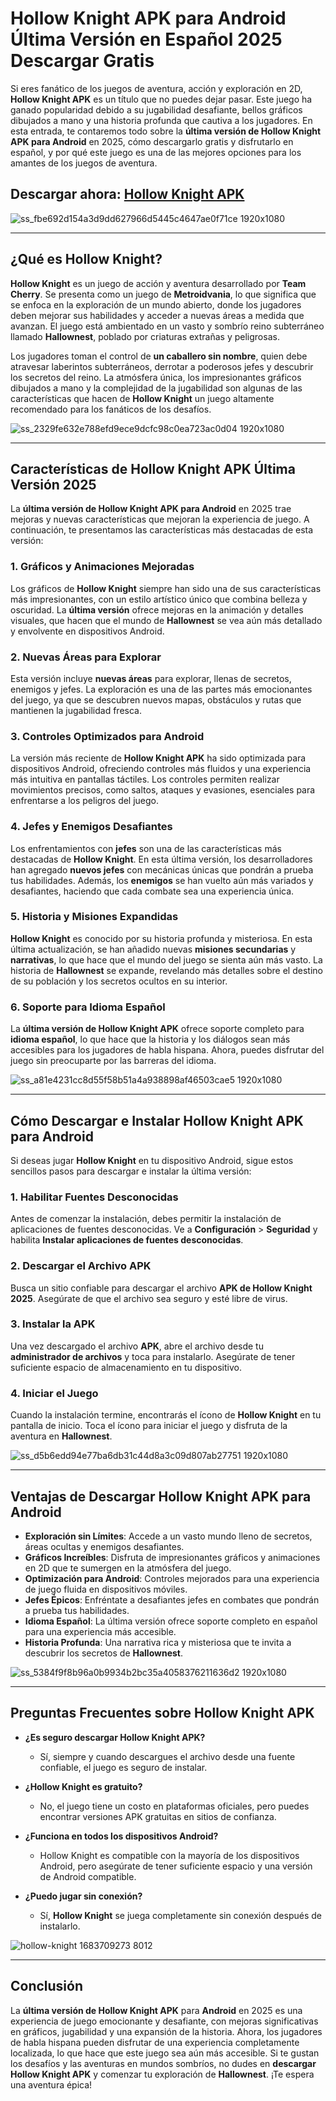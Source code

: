 # **Hollow Knight APK para Android Última Versión en Español 2025 Descargar Gratis**

Si eres fanático de los juegos de aventura, acción y exploración en 2D, **Hollow Knight APK** es un título que no puedes dejar pasar. Este juego ha ganado popularidad debido a su jugabilidad desafiante, bellos gráficos dibujados a mano y una historia profunda que cautiva a los jugadores. En esta entrada, te contaremos todo sobre la **última versión de Hollow Knight APK para Android** en 2025, cómo descargarlo gratis y disfrutarlo en español, y por qué este juego es una de las mejores opciones para los amantes de los juegos de aventura.

## Descargar ahora: [Hollow Knight APK](https://spoo.me/0JvA7Z)

![ss_fbe692d154a3d9dd627966d5445c4647ae0f71ce 1920x1080](https://github.com/user-attachments/assets/54df0f28-e170-49d8-8dd0-30bfc77d2a72)

---

## **¿Qué es Hollow Knight?**

**Hollow Knight** es un juego de acción y aventura desarrollado por **Team Cherry**. Se presenta como un juego de **Metroidvania**, lo que significa que se enfoca en la exploración de un mundo abierto, donde los jugadores deben mejorar sus habilidades y acceder a nuevas áreas a medida que avanzan. El juego está ambientado en un vasto y sombrío reino subterráneo llamado **Hallownest**, poblado por criaturas extrañas y peligrosas.

Los jugadores toman el control de **un caballero sin nombre**, quien debe atravesar laberintos subterráneos, derrotar a poderosos jefes y descubrir los secretos del reino. La atmósfera única, los impresionantes gráficos dibujados a mano y la complejidad de la jugabilidad son algunas de las características que hacen de **Hollow Knight** un juego altamente recomendado para los fanáticos de los desafíos.

![ss_2329fe632e788efd9ece9dcfc98c0ea723ac0d04 1920x1080](https://github.com/user-attachments/assets/cc48edb2-da2b-468d-b131-90e515fb2554)

---

## **Características de Hollow Knight APK Última Versión 2025**

La **última versión de Hollow Knight APK para Android** en 2025 trae mejoras y nuevas características que mejoran la experiencia de juego. A continuación, te presentamos las características más destacadas de esta versión:

### **1. Gráficos y Animaciones Mejoradas**
Los gráficos de **Hollow Knight** siempre han sido una de sus características más impresionantes, con un estilo artístico único que combina belleza y oscuridad. La **última versión** ofrece mejoras en la animación y detalles visuales, que hacen que el mundo de **Hallownest** se vea aún más detallado y envolvente en dispositivos Android.

### **2. Nuevas Áreas para Explorar**
Esta versión incluye **nuevas áreas** para explorar, llenas de secretos, enemigos y jefes. La exploración es una de las partes más emocionantes del juego, ya que se descubren nuevos mapas, obstáculos y rutas que mantienen la jugabilidad fresca.

### **3. Controles Optimizados para Android**
La versión más reciente de **Hollow Knight APK** ha sido optimizada para dispositivos Android, ofreciendo controles más fluidos y una experiencia más intuitiva en pantallas táctiles. Los controles permiten realizar movimientos precisos, como saltos, ataques y evasiones, esenciales para enfrentarse a los peligros del juego.

### **4. Jefes y Enemigos Desafiantes**
Los enfrentamientos con **jefes** son una de las características más destacadas de **Hollow Knight**. En esta última versión, los desarrolladores han agregado **nuevos jefes** con mecánicas únicas que pondrán a prueba tus habilidades. Además, los **enemigos** se han vuelto aún más variados y desafiantes, haciendo que cada combate sea una experiencia única.

### **5. Historia y Misiones Expandidas**
**Hollow Knight** es conocido por su historia profunda y misteriosa. En esta última actualización, se han añadido nuevas **misiones secundarias** y **narrativas**, lo que hace que el mundo del juego se sienta aún más vasto. La historia de **Hallownest** se expande, revelando más detalles sobre el destino de su población y los secretos ocultos en su interior.

### **6. Soporte para Idioma Español**
La **última versión de Hollow Knight APK** ofrece soporte completo para **idioma español**, lo que hace que la historia y los diálogos sean más accesibles para los jugadores de habla hispana. Ahora, puedes disfrutar del juego sin preocuparte por las barreras del idioma.

![ss_a81e4231cc8d55f58b51a4a938898af46503cae5 1920x1080](https://github.com/user-attachments/assets/3060a00a-8540-4b0e-b618-eacd6720d9cc)

---

## **Cómo Descargar e Instalar Hollow Knight APK para Android**

Si deseas jugar **Hollow Knight** en tu dispositivo Android, sigue estos sencillos pasos para descargar e instalar la última versión:

### **1. Habilitar Fuentes Desconocidas**
Antes de comenzar la instalación, debes permitir la instalación de aplicaciones de fuentes desconocidas. Ve a **Configuración** > **Seguridad** y habilita **Instalar aplicaciones de fuentes desconocidas**.

### **2. Descargar el Archivo APK**
Busca un sitio confiable para descargar el archivo **APK de Hollow Knight 2025**. Asegúrate de que el archivo sea seguro y esté libre de virus.

### **3. Instalar la APK**
Una vez descargado el archivo **APK**, abre el archivo desde tu **administrador de archivos** y toca para instalarlo. Asegúrate de tener suficiente espacio de almacenamiento en tu dispositivo.

### **4. Iniciar el Juego**
Cuando la instalación termine, encontrarás el ícono de **Hollow Knight** en tu pantalla de inicio. Toca el ícono para iniciar el juego y disfruta de la aventura en **Hallownest**.

![ss_d5b6edd94e77ba6db31c44d8a3c09d807ab27751 1920x1080](https://github.com/user-attachments/assets/49665800-a1a4-4953-b8c1-440b2e25984a)

---

## **Ventajas de Descargar Hollow Knight APK para Android**

- **Exploración sin Límites**: Accede a un vasto mundo lleno de secretos, áreas ocultas y enemigos desafiantes.
- **Gráficos Increíbles**: Disfruta de impresionantes gráficos y animaciones en 2D que te sumergen en la atmósfera del juego.
- **Optimización para Android**: Controles mejorados para una experiencia de juego fluida en dispositivos móviles.
- **Jefes Épicos**: Enfréntate a desafiantes jefes en combates que pondrán a prueba tus habilidades.
- **Idioma Español**: La última versión ofrece soporte completo en español para una experiencia más accesible.
- **Historia Profunda**: Una narrativa rica y misteriosa que te invita a descubrir los secretos de **Hallownest**.

![ss_5384f9f8b96a0b9934b2bc35a4058376211636d2 1920x1080](https://github.com/user-attachments/assets/618693f5-9a03-4d2d-a7af-23d658c9bb1b)

---

## **Preguntas Frecuentes sobre Hollow Knight APK**

- **¿Es seguro descargar Hollow Knight APK?**
   - Sí, siempre y cuando descargues el archivo desde una fuente confiable, el juego es seguro de instalar.

- **¿Hollow Knight es gratuito?**
   - No, el juego tiene un costo en plataformas oficiales, pero puedes encontrar versiones APK gratuitas en sitios de confianza.

- **¿Funciona en todos los dispositivos Android?**
   - Hollow Knight es compatible con la mayoría de los dispositivos Android, pero asegúrate de tener suficiente espacio y una versión de Android compatible.

- **¿Puedo jugar sin conexión?**
   - Sí, **Hollow Knight** se juega completamente sin conexión después de instalarlo.

![hollow-knight 1683709273 8012](https://github.com/user-attachments/assets/de57be3d-1ef2-47f3-95f1-487069bc11e3)

---

## **Conclusión**

La **última versión de Hollow Knight APK** para **Android** en 2025 es una experiencia de juego emocionante y desafiante, con mejoras significativas en gráficos, jugabilidad y una expansión de la historia. Ahora, los jugadores de habla hispana pueden disfrutar de una experiencia completamente localizada, lo que hace que este juego sea aún más accesible. Si te gustan los desafíos y las aventuras en mundos sombríos, no dudes en **descargar Hollow Knight APK** y comenzar tu exploración de **Hallownest**. ¡Te espera una aventura épica!
